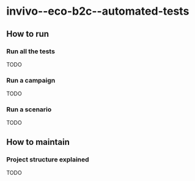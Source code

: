 # invivo--eco-b2c--automated-tests

## How to run

### Run all the tests

TODO

### Run a campaign

TODO

### Run a scenario

TODO

## How to maintain

### Project structure explained

TODO
